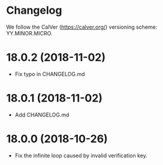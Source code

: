 # Changelog

We follow the CalVer (https://calver.org/) versioning scheme: YY.MINOR.MICRO.

18.0.2 (2018-11-02)
===================

- Fix typo in CHANGELOG.md

18.0.1 (2018-11-02)
===================

- Add CHANGELOG.md

18.0.0 (2018-10-26)
===================

- Fix the infinite loop caused by invalid verification key.
